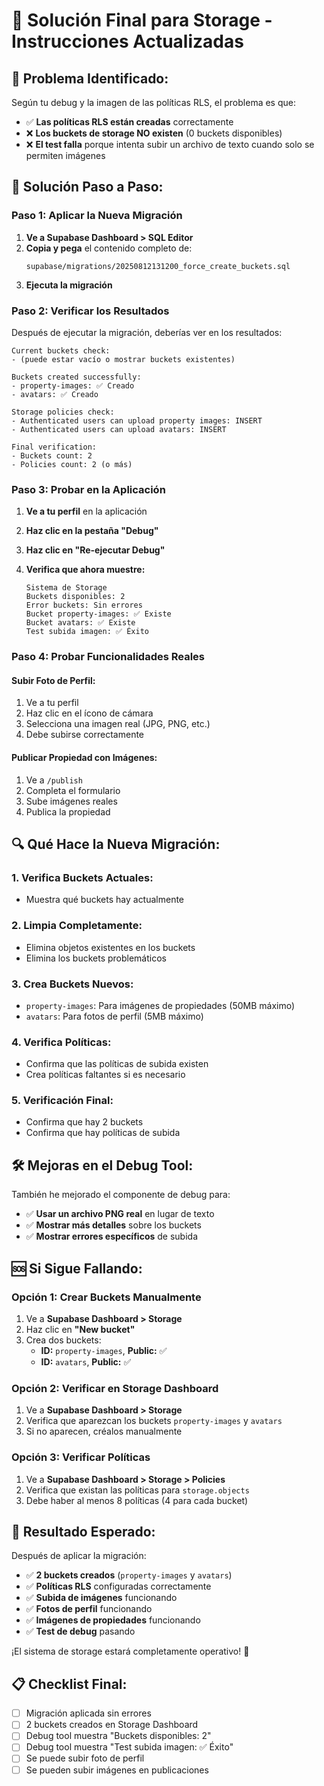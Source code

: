 # 🔧 Solución Final para Storage - Instrucciones Actualizadas

## 🚨 **Problema Identificado:**

Según tu debug y la imagen de las políticas RLS, el problema es que:
- ✅ **Las políticas RLS están creadas** correctamente
- ❌ **Los buckets de storage NO existen** (0 buckets disponibles)
- ❌ **El test falla** porque intenta subir un archivo de texto cuando solo se permiten imágenes

## 🚀 **Solución Paso a Paso:**

### **Paso 1: Aplicar la Nueva Migración**

1. **Ve a Supabase Dashboard > SQL Editor**
2. **Copia y pega** el contenido completo de:
   ```
   supabase/migrations/20250812131200_force_create_buckets.sql
   ```
3. **Ejecuta la migración**

### **Paso 2: Verificar los Resultados**

Después de ejecutar la migración, deberías ver en los resultados:

```
Current buckets check:
- (puede estar vacío o mostrar buckets existentes)

Buckets created successfully:
- property-images: ✅ Creado
- avatars: ✅ Creado

Storage policies check:
- Authenticated users can upload property images: INSERT
- Authenticated users can upload avatars: INSERT

Final verification:
- Buckets count: 2
- Policies count: 2 (o más)
```

### **Paso 3: Probar en la Aplicación**

1. **Ve a tu perfil** en la aplicación
2. **Haz clic en la pestaña "Debug"**
3. **Haz clic en "Re-ejecutar Debug"**
4. **Verifica que ahora muestre:**

   ```
   Sistema de Storage
   Buckets disponibles: 2
   Error buckets: Sin errores
   Bucket property-images: ✅ Existe
   Bucket avatars: ✅ Existe
   Test subida imagen: ✅ Éxito
   ```

### **Paso 4: Probar Funcionalidades Reales**

#### **Subir Foto de Perfil:**
1. Ve a tu perfil
2. Haz clic en el ícono de cámara
3. Selecciona una imagen real (JPG, PNG, etc.)
4. Debe subirse correctamente

#### **Publicar Propiedad con Imágenes:**
1. Ve a `/publish`
2. Completa el formulario
3. Sube imágenes reales
4. Publica la propiedad

## 🔍 **Qué Hace la Nueva Migración:**

### **1. Verifica Buckets Actuales:**
- Muestra qué buckets hay actualmente

### **2. Limpia Completamente:**
- Elimina objetos existentes en los buckets
- Elimina los buckets problemáticos

### **3. Crea Buckets Nuevos:**
- `property-images`: Para imágenes de propiedades (50MB máximo)
- `avatars`: Para fotos de perfil (5MB máximo)

### **4. Verifica Políticas:**
- Confirma que las políticas de subida existen
- Crea políticas faltantes si es necesario

### **5. Verificación Final:**
- Confirma que hay 2 buckets
- Confirma que hay políticas de subida

## 🛠️ **Mejoras en el Debug Tool:**

También he mejorado el componente de debug para:
- ✅ **Usar un archivo PNG real** en lugar de texto
- ✅ **Mostrar más detalles** sobre los buckets
- ✅ **Mostrar errores específicos** de subida

## 🆘 **Si Sigue Fallando:**

### **Opción 1: Crear Buckets Manualmente**
1. Ve a **Supabase Dashboard > Storage**
2. Haz clic en **"New bucket"**
3. Crea dos buckets:
   - **ID:** `property-images`, **Public:** ✅
   - **ID:** `avatars`, **Public:** ✅

### **Opción 2: Verificar en Storage Dashboard**
1. Ve a **Supabase Dashboard > Storage**
2. Verifica que aparezcan los buckets `property-images` y `avatars`
3. Si no aparecen, créalos manualmente

### **Opción 3: Verificar Políticas**
1. Ve a **Supabase Dashboard > Storage > Policies**
2. Verifica que existan las políticas para `storage.objects`
3. Debe haber al menos 8 políticas (4 para cada bucket)

## 🎯 **Resultado Esperado:**

Después de aplicar la migración:

- ✅ **2 buckets creados** (`property-images` y `avatars`)
- ✅ **Políticas RLS** configuradas correctamente
- ✅ **Subida de imágenes** funcionando
- ✅ **Fotos de perfil** funcionando
- ✅ **Imágenes de propiedades** funcionando
- ✅ **Test de debug** pasando

¡El sistema de storage estará completamente operativo! 🚀

## 📋 **Checklist Final:**

- [ ] Migración aplicada sin errores
- [ ] 2 buckets creados en Storage Dashboard
- [ ] Debug tool muestra "Buckets disponibles: 2"
- [ ] Debug tool muestra "Test subida imagen: ✅ Éxito"
- [ ] Se puede subir foto de perfil
- [ ] Se pueden subir imágenes en publicaciones
